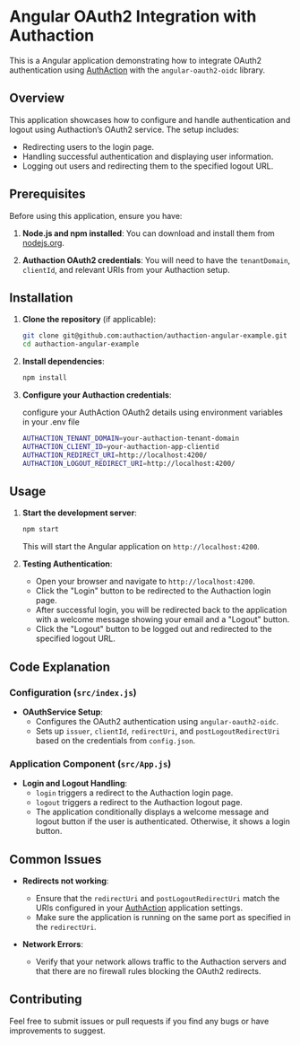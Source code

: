 # Angular OAuth2 Integration with Authaction

This is a Angular application demonstrating how to integrate OAuth2 authentication using [AuthAction](https://authaction.com/) with the `angular-oauth2-oidc` library.

## Overview

This application showcases how to configure and handle authentication and logout using Authaction’s OAuth2 service. The setup includes:

- Redirecting users to the login page.
- Handling successful authentication and displaying user information.
- Logging out users and redirecting them to the specified logout URL.

## Prerequisites

Before using this application, ensure you have:

1. **Node.js and npm installed**: You can download and install them from [nodejs.org](https://nodejs.org/).

2. **Authaction OAuth2 credentials**: You will need to have the `tenantDomain`, `clientId`, and relevant URIs from your Authaction setup.

## Installation

1. **Clone the repository** (if applicable):

   ```bash
   git clone git@github.com:authaction/authaction-angular-example.git
   cd authaction-angular-example
   ```

2. **Install dependencies**:

   ```bash
   npm install
   ```

3. **Configure your Authaction credentials**:

   configure your AuthAction OAuth2 details using environment variables in your .env file

   ```bash
   AUTHACTION_TENANT_DOMAIN=your-authaction-tenant-domain
   AUTHACTION_CLIENT_ID=your-authaction-app-clientid
   AUTHACTION_REDIRECT_URI=http://localhost:4200/
   AUTHACTION_LOGOUT_REDIRECT_URI=http://localhost:4200/
   ```

## Usage

1. **Start the development server**:

   ```bash
   npm start
   ```

   This will start the Angular application on `http://localhost:4200`.

2. **Testing Authentication**:

   - Open your browser and navigate to `http://localhost:4200`.
   - Click the "Login" button to be redirected to the Authaction login page.
   - After successful login, you will be redirected back to the application with a welcome message showing your email and a "Logout" button.
   - Click the "Logout" button to be logged out and redirected to the specified logout URL.

## Code Explanation

### Configuration (`src/index.js`)

- **OAuthService Setup**:
  - Configures the OAuth2 authentication using `angular-oauth2-oidc`.
  - Sets up `issuer`, `clientId`, `redirectUri`, and `postLogoutRedirectUri` based on the credentials from `config.json`.

### Application Component (`src/App.js`)

- **Login and Logout Handling**:
  - `login` triggers a redirect to the Authaction login page.
  - `logout` triggers a redirect to the Authaction logout page.
  - The application conditionally displays a welcome message and logout button if the user is authenticated. Otherwise, it shows a login button.

## Common Issues

- **Redirects not working**:

  - Ensure that the `redirectUri` and `postLogoutRedirectUri` match the URIs configured in your [AuthAction](https://authaction.com/) application settings.
  - Make sure the application is running on the same port as specified in the `redirectUri`.

- **Network Errors**:
  - Verify that your network allows traffic to the Authaction servers and that there are no firewall rules blocking the OAuth2 redirects.

## Contributing

Feel free to submit issues or pull requests if you find any bugs or have improvements to suggest.
